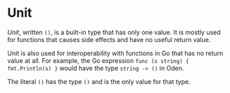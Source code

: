 # Unit

*Unit*, written `()`, is a built-in type that has only one value. It is mostly
used for functions that causes side effects and have no useful return value.

Unit is also used for interoperability with functions in Go that has no
return value at all. For example, the Go expression `func (s string) {
fmt.Println(s) }` would have the type `string -> ()` in Oden.

The literal `()` has the type `()` and is the only value for that type.
